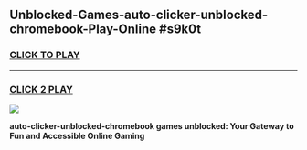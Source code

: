 
## Unblocked-Games-auto-clicker-unblocked-chromebook-Play-Online #s9k0t
<h3>
<a href="https://news.freeplayer.one?title=auto-clicker-unblocked-chromebook&ref=3">CLICK TO PLAY</a></h3>
<hr>

<h3>
<a href="https://news.freeplayer.one?title=auto-clicker-unblocked-chromebook&ref=3">CLICK 2 PLAY</a>
  
</h3>

<a href="https://news.freeplayer.one?title=auto-clicker-unblocked-chromebook&ref=3"><img src="https://clearcache.store/games.png"></a>


**auto-clicker-unblocked-chromebook games unblocked: Your Gateway to Fun and Accessible Online Gaming**
